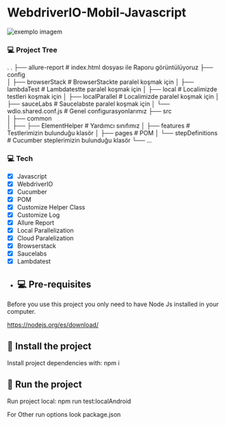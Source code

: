 # WebdriverIO-Mobil-Javascript

<img src="https://repository-images.githubusercontent.com/194183695/eb15e700-a3b5-11e9-8c50-5f68afabec0e" alt="exemplo imagem">


### 💻 Project Tree
.
.
├── allure-report               # index.html dosyası ile Raporu görüntülüyoruz
├── config                      
│   ├── browserStack            # BrowserStackte paralel koşmak için
│   ├── lambdaTest              # Lambdatestte paralel koşmak için
│   ├── local                   # Localimizde testleri koşmak için
│   ├── localParallel           # Localimizde paralel koşmak için
│   ├── sauceLabs               # Saucelabste paralel koşmak için
│   └── wdio.shared.conf.js     # Genel configurasyonlarımız
├── src                         
│   ├── common                  
│   ├── ├── ElementHelper       # Yardımcı sınıfımız
│   ├── features                # Testlerimizin bulunduğu klasör
│   ├── pages                   # POM
│   └── stepDefinitions         # Cucumber steplerimizin bulunduğu klasör
└── ...

### 💻 Tech

- [x] Javascript
- [x] WebdriverIO
- [x] Cucumber
- [x] POM
- [x] Customize Helper Class
- [x] Customize Log
- [x] Allure Report
- [x] Local Parallelization
- [x] Cloud Paralelization
- [x] Browserstack
- [x] Saucelabs
- [x] Lambdatest

- ## 💻 Pre-requisites

Before you use this project you only need to have Node Js installed in your computer.

https://nodejs.org/es/download/

## 🚀 Install the project

Install project dependencies with: npm i

## 🚀 Run the project

Run project local: npm run test:localAndroid

For Other run options look package.json




